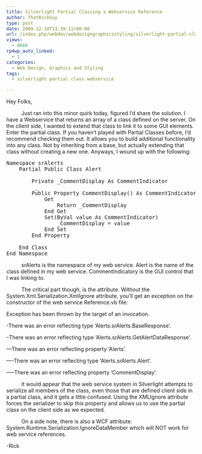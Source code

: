 ```yaml
---
title: Silverlight Partial Classing a Webservice Reference
author: ThatRickGuy
type: post
date: 2009-12-10T13:39:11+00:00
url: /index.php/webdev/webdesigngraphicsstyling/silverlight-partial-classing-a-webservic/
views:
  - 8666
rp4wp_auto_linked:
  - 1
categories:
  - Web Design, Graphics and Styling
tags:
  - silverlight partial class webservice

---
```

Hey Folks,

<p style="text-indent: 30pt;">
  Just ran into this minor quirk today, figured I&#8217;d share the solution. I have a Webservice that returns an array of a class defined on the server. On the client side, I wanted to extend that class to link it to some GUI elements. Enter the partial class. If you haven&#8217;t played with Partial Classes before, I&#8217;d recommend checking them out. It allows you to build additional functionality into any class. Not by inheriting from a base, but actually extending that class without creating a new one. Anyways, I wound up with the following:
</p>

<pre>Namespace srAlerts
    Partial Public Class Alert

        Private _CommentDisplay As CommentIndicator
        <System.Xml.Serialization.XmlIgnore()> _
        Public Property CommentDisplay() As CommentIndicator
            Get
                Return _CommentDisplay
            End Get
            Set(ByVal value As CommentIndicator)
                _CommentDisplay = value
            End Set
        End Property

    End Class
End Namespace</pre>

<p style="text-indent: 30pt;">
  srAlerts is the namespace of my web service. Alert is the name of the class defined in my web service. CommentIndicatory is the GUI control that I was linking to.
</p>

<p style="text-indent: 30pt;">
  The critical part though, is the attribute. Without the System.Xml.Serialization.XmlIgnore attribute, you&#8217;ll get an exception on the constructor of the web service Reference.vb file:
</p>

Exception has been thrown by the target of an invocation.
  
-There was an error reflecting type &#8216;Alerts.srAlerts.BaseResponse&#8217;.
  
&#8211;There was an error reflecting type &#8216;Alerts.srAlerts.GetAlertDataResponse&#8217;.
  
&#8212;There was an error reflecting property &#8216;Alerts&#8217;.
  
&#8212;-There was an error reflecting type &#8216;Alerts.srAlerts.Alert&#8217;.
  
&#8212;&#8211;There was an error reflecting property &#8216;CommentDisplay&#8217;.

<p style="text-indent: 30pt;">
  It would appear that the web service system in Silverlight attempts to serialize all members of the class, even those that are defined client side in a partial class, and it gets a little confused. Using the XMLIgnore attribute forces the serializer to skip this property and allows us to use the partial class on the client side as we expected.
</p>

<p style="text-indent: 30pt;">
  On a side note, there is also a WCF attribute: System.Runtime.Serialization.IgnoreDataMember which will NOT work for web service references.
</p>

-Rick